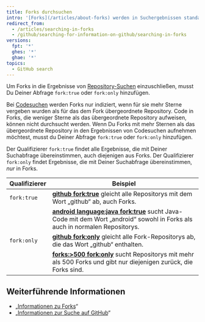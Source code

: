```yaml
---
title: Forks durchsuchen
intro: '[Forks](/articles/about-forks) werden in Suchergebnissen standardmäßig nicht berücksichtigt. Du kannst aber wählen, dass Forks in Repository-Suchen und, sofern sie bestimmte Kriterien erfüllen, auch in Codesuchen eingeschlossen werden.'
redirect_from:
  - /articles/searching-in-forks
  - /github/searching-for-information-on-github/searching-in-forks
versions:
  fpt: '*'
  ghes: '*'
  ghae: '*'
topics:
  - GitHub search
---
```


Um Forks in die Ergebnisse von [Repository-Suchen](/articles/searching-for-repositories) einzuschließen, musst Du Deiner Abfrage `fork:true` oder `fork:only` hinzufügen.

Bei [Codesuchen](/articles/searching-code) werden Forks nur indiziert, wenn für sie mehr Sterne vergeben wurden als für das dem Fork übergeordnete Repository. Code in Forks, die weniger Sterne als das übergeordnete Repository aufweisen, können nicht durchsucht werden. Wenn Du Forks mit mehr Sternen als das übergeordnete Repository in den Ergebnissen von Codesuchen aufnehmen möchtest, musst du Deiner Abfrage `fork:true` oder `fork:only` hinzufügen.

Der Qualifizierer `fork:true` findet alle Ergebnisse, die mit Deiner Suchabfrage übereinstimmen, auch diejenigen aus Forks. Der Qualifizierer `fork:only` findet Ergebnisse, die mit Deiner Suchabfrage übereinstimmen, _nur_ in Forks.

| Qualifizierer | Beispiel                                                                                                                                                                                                  |
| ------------- | --------------------------------------------------------------------------------------------------------------------------------------------------------------------------------------------------------- |
| `fork:true`   | [**github fork:true**](https://github.com/search?q=github+fork%3Atrue&type=Repositories) gleicht alle Repositorys mit dem Wort „github“ ab, auch Forks.                                                   |
|               | [**android language:java fork:true**](https://github.com/search?q=android+language%3Ajava+fork%3Atrue&type=Code) sucht Java-Code mit dem Wort „android“ sowohl in Forks als auch in normalen Repositorys. |
| `fork:only`   | [**github fork:only**](https://github.com/search?q=github+fork%3Aonly&type=Repositories) gleicht alle Fork-Repositorys ab, die das Wort „github“ enthalten.                                               |
|               | [**forks:>500 fork:only**](https://github.com/search?q=forks%3A%3E500+fork%3Aonly&type=Repositories) sucht Repositorys mit mehr als 500 Forks und gibt nur diejenigen zurück, die Forks sind.             |

## Weiterführende Informationen

- „[Informationen zu Forks](/articles/about-forks)“
- „[Informationen zur Suche auf GitHub](/articles/about-searching-on-github)“
